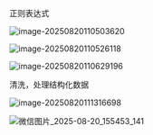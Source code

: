 正则表达式

![image-20250820110503620](C:\Users\ER\AppData\Roaming\Typora\typora-user-images\image-20250820110503620.png)

![image-20250820110526118](C:\Users\ER\AppData\Roaming\Typora\typora-user-images\image-20250820110526118.png)

![image-20250820110629196](C:\Users\ER\AppData\Roaming\Typora\typora-user-images\image-20250820110629196.png)

清洗，处理结构化数据

![image-20250820111316698](C:\Users\ER\AppData\Roaming\Typora\typora-user-images\image-20250820111316698.png)

![微信图片_2025-08-20_155453_141](C:\Users\ER\OneDrive\图片\Feedback\微信图片_2025-08-20_155453_141.jpg)


